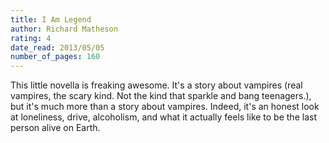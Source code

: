 ```yaml
---
title: I Am Legend
author: Richard Matheson
rating: 4
date_read: 2013/05/05
number_of_pages: 160
---
```


This little novella is freaking awesome. It's a story about vampires (real vampires, the scary kind. Not the kind that sparkle and bang teenagers.), but it's much more than a story about vampires. Indeed, it's an honest look at loneliness, drive, alcoholism, and what it actually feels like to be the last person alive on Earth.